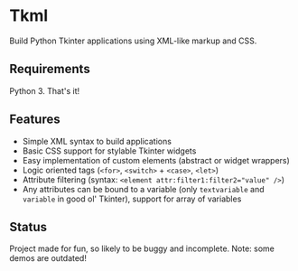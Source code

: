 Tkml
====

Build Python Tkinter applications using XML-like markup and CSS.

Requirements
------------
Python 3. That's it!

Features
--------
* Simple XML syntax to build applications
* Basic CSS support for stylable Tkinter widgets
* Easy implementation of custom elements (abstract or widget wrappers)
* Logic oriented tags (`<for>`, `<switch>` + `<case>`, `<let>`)
* Attribute filtering (syntax: `<element attr:filter1:filter2="value" />`)
* Any attributes can be bound to a variable (only `textvariable` and `variable` in good ol' Tkinter), support for array of variables

Status
------
Project made for fun, so likely to be buggy and incomplete. Note: some demos are outdated!